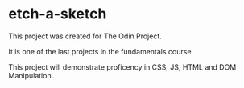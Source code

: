 # etch-a-sketch

This project was created for The Odin Project.

It is one of the last projects in the fundamentals course.

This project will demonstrate proficency in CSS, JS, HTML and DOM Manipulation.